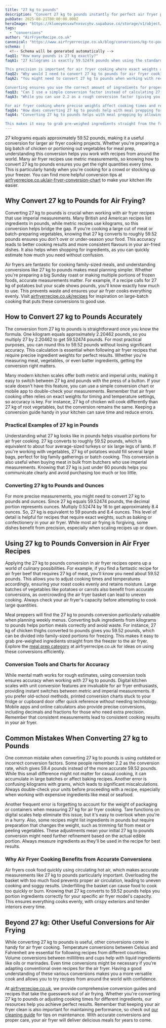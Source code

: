 ```yaml
---
title: "27 kg to pounds"
description: "Convert 27 kg to pounds instantly for perfect air fryer portions. Get accurate measurements and cooking tips for better results every time."
pubDate: 2025-08-21T00:00:00.000Z
heroImage: "https://klueoymssxwfnxsvcyhv.supabase.co/storage/v1/object/public/Shmucket/27-kg-to-pounds.webp"
tags:
  - "conversions"
author: "AirFryerRecipe.co.uk"
canonical: "https://www.airfryerrecipe.co.uk/blog/conversions/kg-to-pounds/27-kg-to-pounds"
schema: |
  <!-- Schema will be generated automatically -->
faqQ1: "How many pounds is 27 kg exactly?"
faqA1: "27 kilograms is exactly 59.52474 pounds when using the standard conversion factor of 1 kg = 2.20462 pounds. For most practical cooking purposes, you can round this to 59.52 pounds without significant loss of accuracy.

This precision is important for air fryer cooking where exact weights affect cooking times and results. Whether you're preparing large batches of chicken or vegetables, knowing the exact conversion helps you portion ingredients correctly for your air fryer's capacity."
faqQ2: "Why would I need to convert 27 kg to pounds for air fryer cooking?"
faqA2: "You might need to convert 27 kg to pounds when working with recipes from different countries or when buying ingredients from suppliers who use imperial measurements. Many British and American air fryer recipes use pounds and ounces, while metric recipes use kilograms.

Converting ensures you use the correct amount of ingredients for proper air fryer performance. Overloading your air fryer basket with too much food prevents proper air circulation, leading to uneven cooking. Accurate conversions help you avoid this common mistake."
faqQ3: "Can I use a simple conversion factor instead of calculating 27 kg to pounds precisely?"
faqA3: "While you can use 2.2 as a rough conversion factor (giving you 59.4 pounds instead of 59.52), the precise conversion is better for large quantities like 27 kg. The small difference might not matter for casual cooking, but it can accumulate in big batches.

For air fryer cooking where precise weights affect cooking times and results, using the accurate conversion factor of 2.20462 is recommended. This ensures your food cooks evenly and comes out perfectly every time."
faqQ4: "How does converting 27 kg to pounds help with meal prepping for the air fryer?"
faqA4: "Converting 27 kg to pounds helps with meal prepping by allowing you to accurately portion large quantities of ingredients for freezing and future air fryer meals. Knowing that 27 kg equals approximately 59.52 pounds lets you divide bulk purchases into family-sized portions.

This makes it easy to grab pre-weighed ingredients straight from the freezer to the air fryer, saving time and ensuring consistent results. Proper portioning also prevents overfilling your air fryer basket, which is crucial for even cooking and crispy results."
---
```

<p>27 kilograms equals approximately 59.52 pounds, making it a useful conversion for larger air fryer cooking projects. Whether you're preparing a big batch of chicken or portioning out vegetables for meal prep, understanding this conversion helps you work with recipes from around the world. Many air fryer recipes use metric measurements, so knowing how to convert 27 kg to pounds ensures you get the right quantities every time. This is particularly handy when you're cooking for a crowd or stocking up your freezer. You can find more helpful conversion tips at <a href=https://www.airfryerrecipe.co.uk/air-fryer-conversion-chart>airfryerrecipe.co.uk/air-fryer-conversion-chart</a> to make your kitchen life easier.</p>

<h2>Why Convert 27 kg to Pounds for Air Frying?</h2>
<p>Converting 27 kg to pounds is crucial when working with air fryer recipes that use imperial measurements. Many British and American recipes list ingredients in pounds, while metric recipes use kilograms, so this conversion helps bridge the gap. If you're cooking a large cut of meat or batch-preparing vegetables, knowing that 27 kg converts to roughly 59.52 pounds ensures you don't over or under-season your food. This accuracy leads to better cooking results and more consistent flavours in your air-fried dishes. It also helps when shopping for ingredients, as you can quickly estimate how much you need without confusion.</p>
<p>Air fryers are fantastic for cooking family-sized meals, and understanding conversions like 27 kg to pounds makes meal planning simpler. Whether you're preparing a big Sunday roast or making multiple portions of frozen foods, accurate measurements matter. For example, if a recipe calls for 27 kg of potatoes but your scale shows pounds, you'll know exactly how much to use. This prevents waste and ensures your air fryer cooks everything evenly. Visit <a href=https://www.airfryerrecipe.co.uk/recipes>airfryerrecipe.co.uk/recipes</a> for inspiration on large-batch cooking that puts these conversions to good use.</p>

<h2>How to Convert 27 kg to Pounds Accurately</h2>
<p>The conversion from 27 kg to pounds is straightforward once you know the formula. One kilogram equals approximately 2.20462 pounds, so you multiply 27 by 2.20462 to get 59.52474 pounds. For most practical purposes, you can round this to 59.52 pounds without losing significant accuracy. This calculation is essential when following air fryer recipes that require precise ingredient weights for perfect results. Whether you're measuring meat, vegetables, or even batter ingredients, getting the conversion right matters.</p>
<p>Many modern kitchen scales offer both metric and imperial units, making it easy to switch between 27 kg and pounds with the press of a button. If your scale doesn't have this feature, you can use a simple conversion chart or mobile app to double-check your measurements. Remember that air fryer cooking often relies on exact weights for timing and temperature settings, so accuracy is key. For instance, 27 kg of chicken will cook differently than 27 kg of root vegetables, but the conversion remains the same. Keeping a conversion guide handy in your kitchen can save time and reduce errors.</p>

<h3>Practical Examples of 27 kg in Pounds</h3>
<p>Understanding what 27 kg looks like in pounds helps visualise portions for air fryer cooking. 27 kg converts to roughly 59.52 pounds, which is equivalent to about four average-sized turkeys or six large legs of lamb. If you're working with vegetables, 27 kg of potatoes would fill several large bags, perfect for big family gatherings or batch cooking. This conversion is also useful when buying meat in bulk from butchers who use imperial measurements. Knowing that 27 kg is just under 60 pounds helps you communicate clearly and avoid purchasing too much or too little.</p>

<h3>Converting 27 kg to Pounds and Ounces</h3>
<p>For more precise measurements, you might need to convert 27 kg to pounds and ounces. Since 27 kg equals 59.52474 pounds, the decimal portion represents ounces. Multiply 0.52474 by 16 to get approximately 8.4 ounces. So, 27 kg is equivalent to 59 pounds and 8.4 ounces. This level of detail is helpful for recipes that require exact weights, such as baking or confectionery in your air fryer. While most air frying is forgiving, some dishes benefit from precision, especially when scaling recipes up or down.</p>

<h2>Using 27 kg to Pounds Conversion in Air Fryer Recipes</h2>
<p>Applying the 27 kg to pounds conversion in air fryer recipes opens up a world of culinary possibilities. For example, if you find a fantastic recipe for air fryer beef that requires 27 kg of meat, you'll know you need about 59.52 pounds. This allows you to adjust cooking times and temperatures accordingly, ensuring your roast cooks evenly and retains moisture. Large batches of vegetables like potatoes or carrots also benefit from accurate conversions, as overcrowding the air fryer basket can lead to uneven cooking. Always check your air fryer's capacity before attempting to cook large quantities.</p>
<p>Meal preppers will find the 27 kg to pounds conversion particularly valuable when planning weekly menus. Converting bulk ingredients from kilograms to pounds helps portion meals correctly and avoid waste. For instance, 27 kg of chicken thighs converted to pounds gives you 59.52 pounds, which can be divided into family-sized portions for freezing. This makes it easy to grab pre-weighed ingredients straight from the freezer to the air fryer. Explore the <a href=https://www.airfryerrecipe.co.uk/recipe-category/meal-prep>meal prep category</a> at airfryerrecipe.co.uk for ideas on using these conversions efficiently.</p>

<h3>Conversion Tools and Charts for Accuracy</h3>
<p>While mental math works for rough estimates, using conversion tools ensures accuracy when working with 27 kg to pounds. Digital kitchen scales with unit conversion features are invaluable for air fryer enthusiasts, providing instant switches between metric and imperial measurements. If you prefer old-school methods, printed conversion charts stuck to your fridge or cupboard door offer quick reference without needing technology. Mobile apps and online calculators also provide precise conversions, including decimals and fractions for those who need extra precision. Remember that consistent measurements lead to consistent cooking results in your air fryer.</p>

<h2>Common Mistakes When Converting 27 kg to Pounds</h2>
<p>One common mistake when converting 27 kg to pounds is using outdated or incorrect conversion factors. Some people remember 2.2 as the conversion rate, which gives 59.4 pounds instead of the more accurate 59.52 pounds. While this small difference might not matter for casual cooking, it can accumulate in large batches or affect baking recipes. Another error is confusing kilograms with grams, which leads to significant miscalculations. Always double-check your units before proceeding with a recipe, especially when working with expensive ingredients like meat or seafood.</p>
<p>Another frequent error is forgetting to account for the weight of packaging or containers when measuring 27 kg for air fryer cooking. Tare functions on digital scales help eliminate this issue, but it's easy to overlook when you're in a hurry. Also, some recipes might list ingredients in pounds but require preparation that changes the weight, such as trimming fat from meat or peeling vegetables. These adjustments mean your initial 27 kg to pounds conversion might need further refinement based on the actual edible portion. Always measure ingredients as they'll be used in the recipe for best results.</p>

<h3>Why Air Fryer Cooking Benefits from Accurate Conversions</h3>
<p>Air fryers cook food quickly using circulating hot air, which makes accurate measurements like 27 kg to pounds particularly important. Overloading the basket with too much food prevents proper air circulation, leading to uneven cooking and soggy results. Underfilling the basket can cause food to cook too quickly or burn. Knowing that 27 kg converts to 59.52 pounds helps you portion ingredients correctly for your specific air fryer model's capacity. This ensures everything cooks evenly, with crispy exteriors and tender interiors every time.</p>

<h2>Beyond 27 kg: Other Useful Conversions for Air Frying</h2>
<p>While converting 27 kg to pounds is useful, other conversions come in handy for air fryer cooking. Temperature conversions between Celsius and Fahrenheit are essential for following recipes from different countries. Volume conversions between millilitres and cups help with liquid ingredients like oils or marinades. Even time conversions might be necessary if you're adapting conventional oven recipes for the air fryer. Having a good understanding of these various conversions makes you a more versatile cook and allows you to try recipes from around the world with confidence.</p>
<p>At <a href=https://www.airfryerrecipe.co.uk/>airfryerrecipe.co.uk</a>, we provide comprehensive conversion guides and recipes that take the guesswork out of air frying. Whether you're converting 27 kg to pounds or adjusting cooking times for different ingredients, our resources help you achieve perfect results. Remember that keeping your air fryer clean is also important for maintaining performance, so check out <a href=https://www.airfryerrecipe.co.uk/air-fryer-cleaner>our cleaning guide</a> for tips on maintenance. With accurate conversions and proper care, your air fryer will deliver delicious meals for years to come.</p>
